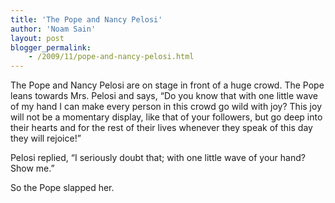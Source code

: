 ```yaml
---
title: 'The Pope and Nancy Pelosi'
author: 'Noam Sain'
layout: post
blogger_permalink:
    - /2009/11/pope-and-nancy-pelosi.html
---
```


The Pope and Nancy Pelosi are on stage in front of a huge crowd. The Pope leans towards Mrs. Pelosi and says, “Do you know that with one little wave of my hand I can make every person in this crowd go wild with joy? This joy will not be a momentary display, like that of your followers, but go deep into their hearts and for the rest of their lives whenever they speak of this day they will rejoice!”  
  
Pelosi replied, “I seriously doubt that; with one little wave of your hand? Show me.”

So the Pope slapped her.